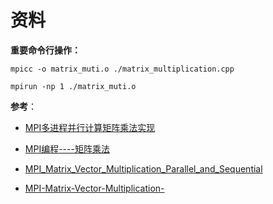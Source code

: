 # 资料

**重要命令行操作：**

```shell
mpicc -o matrix_muti.o ./matrix_multiplication.cpp

mpirun -np 1 ./matrix_muti.o
```

**参考**：

- [MPI多进程并行计算矩阵乘法实现](https://blog.csdn.net/xx_123_1_rj/article/details/41151863)

- [MPI编程----矩阵乘法](https://blog.csdn.net/qq_35614920/article/details/80570839)

- [MPI_Matrix_Vector_Multiplication_Parallel_and_Sequential](https://github.com/MeqdadDarweesh/MPI_Matrix_Vector_Multiplication_Parallel_and_Sequential)

- [MPI-Matrix-Vector-Multiplication-](https://github.com/mohammedzero43/MPI-Matrix-Vector-Multiplication-)
